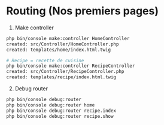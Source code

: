 # Routing (Nos premiers pages)


1. Make controller 
```bash 
php bin/console make:controller HomeController
created: src/Controller/HomeController.php
created: templates/home/index.html.twig

# Recipe = recette de cuisine
php bin/console make:controller RecipeController 
created: src/Controller/RecipeController.php
created: templates/recipe/index.html.twig

```

2. Debug router 
```bash 
php bin/console debug:router
php bin/console debug:router home
php bin/console debug:router recipe.index
php bin/console debug:router recipe.show
```


